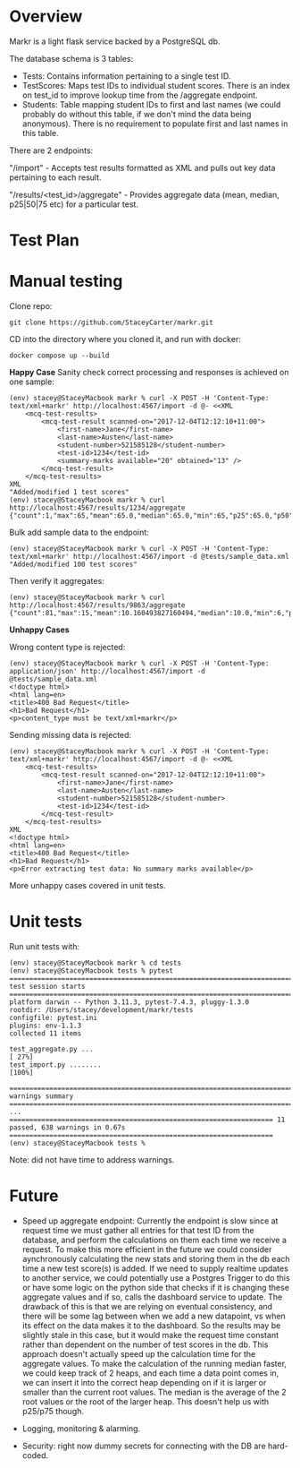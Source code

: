 # Overview

Markr is a light flask service backed by a PostgreSQL db.

The database schema is 3 tables:

- Tests: Contains information pertaining to a single test ID.
- TestScores: Maps test IDs to individual student scores. There is an index on test_id to improve lookup time from the /aggregate endpoint.
- Students: Table mapping student IDs to first and last names (we could probably do without this table, if we don't mind the data being anonymous). There is no requirement to populate first and last names in this table.

There are 2 endpoints:

"/import" - Accepts test results formatted as XML and pulls out key data pertaining to each result.

"/results/<test_id>/aggregate" - Provides aggregate data (mean, median, p25|50|75 etc) for a particular test.

# Test Plan

# Manual testing

Clone repo:

```
git clone https://github.com/StaceyCarter/markr.git
```

CD into the directory where you cloned it, and run with docker:

```
docker compose up --build
```

**Happy Case**
Sanity check correct processing and responses is achieved on one sample:

```
(env) stacey@StaceyMacbook markr % curl -X POST -H 'Content-Type: text/xml+markr' http://localhost:4567/import -d @- <<XML
    <mcq-test-results>
        <mcq-test-result scanned-on="2017-12-04T12:12:10+11:00">
            <first-name>Jane</first-name>
            <last-name>Austen</last-name>
            <student-number>521585128</student-number>
            <test-id>1234</test-id>
            <summary-marks available="20" obtained="13" />
        </mcq-test-result>
    </mcq-test-results>
XML
"Added/modified 1 test scores"
(env) stacey@StaceyMacbook markr % curl http://localhost:4567/results/1234/aggregate
{"count":1,"max":65,"mean":65.0,"median":65.0,"min":65,"p25":65.0,"p50":65.0,"p95":65.0,"stddev":0.0}
```

Bulk add sample data to the endpoint:

```
(env) stacey@StaceyMacbook markr % curl -X POST -H 'Content-Type: text/xml+markr' http://localhost:4567/import -d @tests/sample_data.xml
"Added/modified 100 test scores"
```

Then verify it aggregates:

```
(env) stacey@StaceyMacbook markr % curl http://localhost:4567/results/9863/aggregate
{"count":81,"max":15,"mean":10.160493827160494,"median":10.0,"min":6,"p25":9.0,"p50":10.0,"p95":14.0,"stddev":1.984239071887846}
```

**Unhappy Cases**

Wrong content type is rejected:

```
(env) stacey@StaceyMacbook markr % curl -X POST -H 'Content-Type: application/json' http://localhost:4567/import -d @tests/sample_data.xml
<!doctype html>
<html lang=en>
<title>400 Bad Request</title>
<h1>Bad Request</h1>
<p>content_type must be text/xml+markr</p>
```

Sending missing data is rejected:

```
(env) stacey@StaceyMacbook markr % curl -X POST -H 'Content-Type: text/xml+markr' http://localhost:4567/import -d @- <<XML
    <mcq-test-results>
        <mcq-test-result scanned-on="2017-12-04T12:12:10+11:00">
            <first-name>Jane</first-name>
            <last-name>Austen</last-name>
            <student-number>521585128</student-number>
            <test-id>1234</test-id>
        </mcq-test-result>
    </mcq-test-results>
XML
<!doctype html>
<html lang=en>
<title>400 Bad Request</title>
<h1>Bad Request</h1>
<p>Error extracting test data: No summary marks available</p>
```

More unhappy cases covered in unit tests.

# Unit tests

Run unit tests with:

```
(env) stacey@StaceyMacbook markr % cd tests
(env) stacey@StaceyMacbook tests % pytest
======================================================================== test session starts =========================================================================
platform darwin -- Python 3.11.3, pytest-7.4.3, pluggy-1.3.0
rootdir: /Users/stacey/development/markr/tests
configfile: pytest.ini
plugins: env-1.1.3
collected 11 items

test_aggregate.py ...                                                                                                                                          [ 27%]
test_import.py ........                                                                                                                                        [100%]

========================================================================== warnings summary ==========================================================================
...
================================================================== 11 passed, 638 warnings in 0.67s ==================================================================
(env) stacey@StaceyMacbook tests %
```

Note: did not have time to address warnings.

# Future

- Speed up aggregate endpoint: Currently the endpoint is slow since at request time we must gather all entries for that test ID from the database, and perform the calculations on them each time we receive a request. To make this more efficient in the future we could consider aynchronously calculating the new stats and storing them in the db each time a new test score(s) is added. If we need to supply realtime updates to another service, we could potentially use a Postgres Trigger to do this or have some logic on the python side that checks if it is changing these aggregate values and if so, calls the dashboard service to update.
  The drawback of this is that we are relying on eventual consistency, and there will be some lag between when we add a new datapoint, vs when its effect on the data makes it to the dashboard. So the results may be slightly stale in this case, but it would make the request time constant rather than dependent on the number of test scores in the db. This approach doesn't actually speed up the calculation time for the aggregate values.
  To make the calculation of the running median faster, we could keep track of 2 heaps, and each time a data point comes in, we can insert it into the correct heap depending on if it is larger or smaller than the current root values. The median is the average of the 2 root values or the root of the larger heap. This doesn't help us with p25/p75 though.

- Logging, monitoring & alarming.
- Security: right now dummy secrets for connecting with the DB are hard-coded.
